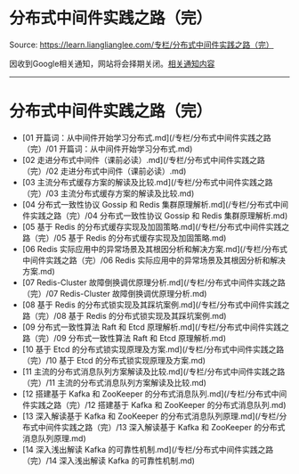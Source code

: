 # 分布式中间件实践之路（完） 

Source: https://learn.lianglianglee.com/专栏/分布式中间件实践之路（完）

因收到Google相关通知，网站将会择期关闭。[相关通知内容](https://lumendatabase.org/notices/44265620)

---

# 分布式中间件实践之路（完）

* [01 开篇词：从中间件开始学习分布式.md](/专栏/分布式中间件实践之路（完）/01 开篇词：从中间件开始学习分布式.md)
* [02 走进分布式中间件（课前必读）.md](/专栏/分布式中间件实践之路（完）/02 走进分布式中间件（课前必读）.md)
* [03 主流分布式缓存方案的解读及比较.md](/专栏/分布式中间件实践之路（完）/03 主流分布式缓存方案的解读及比较.md)
* [04 分布式一致性协议 Gossip 和 Redis 集群原理解析.md](/专栏/分布式中间件实践之路（完）/04 分布式一致性协议 Gossip 和 Redis 集群原理解析.md)
* [05 基于 Redis 的分布式缓存实现及加固策略.md](/专栏/分布式中间件实践之路（完）/05 基于 Redis 的分布式缓存实现及加固策略.md)
* [06 Redis 实际应用中的异常场景及其根因分析和解决方案.md](/专栏/分布式中间件实践之路（完）/06 Redis 实际应用中的异常场景及其根因分析和解决方案.md)
* [07 Redis-Cluster 故障倒换调优原理分析.md](/专栏/分布式中间件实践之路（完）/07 Redis-Cluster 故障倒换调优原理分析.md)
* [08 基于 Redis 的分布式锁实现及其踩坑案例.md](/专栏/分布式中间件实践之路（完）/08 基于 Redis 的分布式锁实现及其踩坑案例.md)
* [09 分布式一致性算法 Raft 和 Etcd 原理解析.md](/专栏/分布式中间件实践之路（完）/09 分布式一致性算法 Raft 和 Etcd 原理解析.md)
* [10 基于 Etcd 的分布式锁实现原理及方案.md](/专栏/分布式中间件实践之路（完）/10 基于 Etcd 的分布式锁实现原理及方案.md)
* [11 主流的分布式消息队列方案解读及比较.md](/专栏/分布式中间件实践之路（完）/11 主流的分布式消息队列方案解读及比较.md)
* [12 搭建基于 Kafka 和 ZooKeeper 的分布式消息队列.md](/专栏/分布式中间件实践之路（完）/12 搭建基于 Kafka 和 ZooKeeper 的分布式消息队列.md)
* [13 深入解读基于 Kafka 和 ZooKeeper 的分布式消息队列原理.md](/专栏/分布式中间件实践之路（完）/13 深入解读基于 Kafka 和 ZooKeeper 的分布式消息队列原理.md)
* [14 深入浅出解读 Kafka 的可靠性机制.md](/专栏/分布式中间件实践之路（完）/14 深入浅出解读 Kafka 的可靠性机制.md)